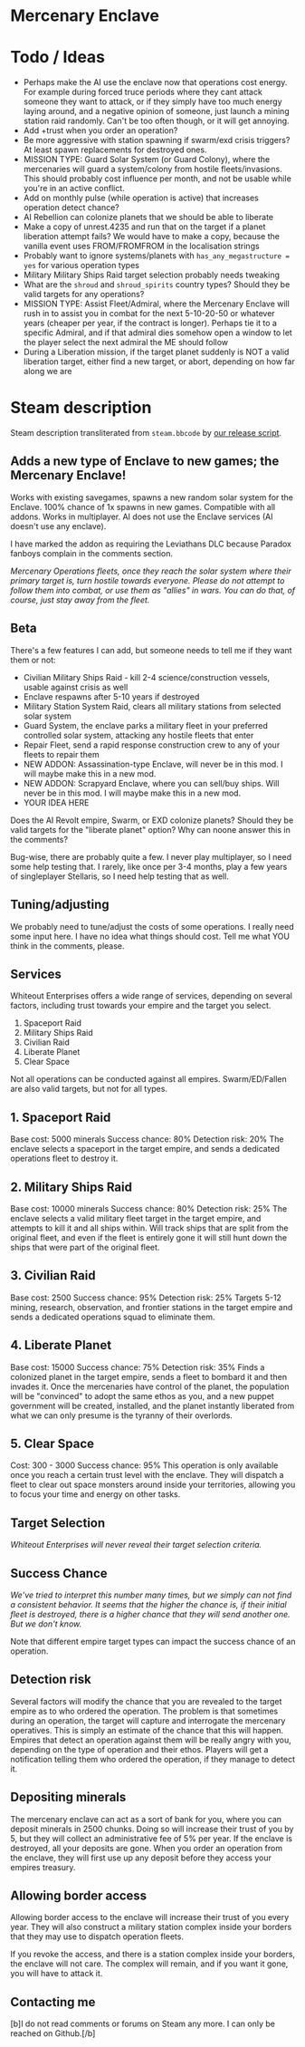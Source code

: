 # Mercenary Enclave

# Todo / Ideas
- Perhaps make the AI use the enclave now that operations cost energy. For example during forced truce periods where they cant attack someone they want to attack, or if they simply have too much energy laying around, and a negative opinion of someone, just launch a mining station raid randomly. Can't be too often though, or it will get annoying.
- Add +trust when you order an operation?
- Be more aggressive with station spawning if swarm/exd crisis triggers? At least spawn replacements for destroyed ones.
- MISSION TYPE: Guard Solar System (or Guard Colony), where the mercenaries will guard a system/colony from hostile fleets/invasions. This should probably cost influence per month, and not be usable while you're in an active conflict.
- Add on monthly pulse (while operation is active) that increases operation detect chance?
- AI Rebellion can colonize planets that we should be able to liberate
- Make a copy of unrest.4235 and run that on the target if a planet liberation attempt fails? We would have to make a copy, because the vanilla event uses FROM/FROMFROM in the localisation strings
- Probably want to ignore systems/planets with `has_any_megastructure = yes` for various operation types
- Military Military Ships Raid target selection probably needs tweaking
- What are the `shroud` and `shroud_spirits` country types? Should they be valid targets for any operations?
- MISSION TYPE: Assist Fleet/Admiral, where the Mercenary Enclave will rush in to assist you in combat for the next 5-10-20-50 or whatever years (cheaper per year, if the contract is longer). Perhaps tie it to a specific Admiral, and if that admiral dies somehow open a window to let the player select the next admiral the ME should follow
- During a Liberation mission, if the target planet suddenly is NOT a valid liberation target, either find a new target, or abort, depending on how far along we are

# Steam description

[//]: # (start)
Steam description transliterated from `steam.bbcode` by [our release script](https://raw.githubusercontent.com/stellaris-mods/scripts/master/stlrel).

## **Adds a new type of Enclave to new games; the Mercenary Enclave\!**
Works with existing savegames, spawns a new random solar system for the Enclave\.
100% chance of 1x spawns in new games\.
Compatible with all addons\.
Works in multiplayer\.
AI does not use the Enclave services (AI doesn't use any enclave)\.

I have marked the addon as requiring the Leviathans DLC because Paradox fanboys complain in the comments section\.

_Mercenary Operations fleets, once they reach the solar system where their primary target is, turn hostile towards everyone\. Please do not attempt to follow them into combat, or use them as "allies" in wars\. You can do that, of course, just stay away from the fleet\._

## Beta
There's a few features I can add, but someone needs to tell me if they want them or not:

* Civilian Military Ships Raid \- kill 2\-4 science/construction vessels, usable against crisis as well
* Enclave respawns after 5\-10 years if destroyed
* Military Station System Raid, clears all military stations from selected solar system
* Guard System, the enclave parks a military fleet in your preferred controlled solar system, attacking any hostile fleets that enter
* Repair Fleet, send a rapid response construction crew to any of your fleets to repair them
* NEW ADDON: Assassination\-type Enclave, will never be in this mod\. I will maybe make this in a new mod\.
* NEW ADDON: Scrapyard Enclave, where you can sell/buy ships\. Will never be in this mod\. I will maybe make this in a new mod\.
* YOUR IDEA HERE


Does the AI Revolt empire, Swarm, or EXD colonize planets? Should they be valid targets for the "liberate planet" option? Why can noone answer this in the comments?

Bug\-wise, there are probably quite a few\. I never play multiplayer, so I need some help testing that\. I rarely, like once per 3\-4 months, play a few years of singleplayer Stellaris, so I need help testing that as well\.

## Tuning/adjusting
We probably need to tune/adjust the costs of some operations\. I really need some input here\. I have no idea what things should cost\. Tell me what YOU think in the comments, please\.

## Services
Whiteout Enterprises offers a wide range of services, depending on several factors, including trust towards your empire and the target you select\.

1. Spaceport Raid
1. Military Ships Raid
1. Civilian Raid
1. Liberate Planet
1. Clear Space



Not all operations can be conducted against all empires\. Swarm/ED/Fallen are also valid targets, but not for all types\.

## 1\. Spaceport Raid
Base cost: 5000 minerals
Success chance: 80%
Detection risk: 20%
The enclave selects a spaceport in the target empire, and sends a dedicated operations fleet to destroy it\.

## 2\. Military Ships Raid
Base cost: 10000 minerals
Success chance: 80%
Detection risk: 25%
The enclave selects a valid military fleet target in the target empire, and attempts to kill it and all ships within\. Will track ships that are split from the original fleet, and even if the fleet is entirely gone it will still hunt down the ships that were part of the original fleet\.

## 3\. Civilian Raid
Base cost: 2500
Success chance: 95%
Detection risk: 25%
Targets 5\-12 mining, research, observation, and frontier stations in the target empire and sends a dedicated operations squad to eliminate them\.

## 4\. Liberate Planet
Base cost: 15000
Success chance: 75%
Detection risk: 35%
Finds a colonized planet in the target empire, sends a fleet to bombard it and then invades it\. Once the mercenaries have control of the planet, the population will be "convinced" to adopt the same ethos as you, and a new puppet government will be created, installed, and the planet instantly liberated from what we can only presume is the tyranny of their overlords\.

## 5\. Clear Space
Cost: 300 \- 3000
Success chance: 95%
This operation is only available once you reach a certain trust level with the enclave\. They will dispatch a fleet to clear out space monsters around inside your territories, allowing you to focus your time and energy on other tasks\.

## Target Selection
_Whiteout Enterprises will never reveal their target selection criteria\._

## Success Chance
_We've tried to interpret this number many times, but we simply can not find a consistent behavior\. It seems that the higher the chance is, if their initial fleet is destroyed, there is a higher chance that they will send another one\.
But we don't know\._

Note that different empire target types can impact the success chance of an operation\.

## Detection risk
Several factors will modify the chance that you are revealed to the target empire as to who ordered the operation\. The problem is that sometimes during an operation, the target will capture and interrogate the mercenary operatives\. This is simply an estimate of the chance that this will happen\.
Empires that detect an operation against them will be really angry with you, depending on the type of operation and their ethos\.
Players will get a notification telling them who ordered the operation, if they manage to detect it\.

## Depositing minerals
The mercenary enclave can act as a sort of bank for you, where you can deposit minerals in 2500 chunks\. Doing so will increase their trust of you by 5, but they will collect an administrative fee of 5% per year\.
If the enclave is destroyed, all your deposits are gone\.
When you order an operation from the enclave, they will first use up any deposit before they access your empires treasury\.

## Allowing border access
Allowing border access to the enclave will increase their trust of you every year\. They will also construct a military station complex inside your borders that they may use to dispatch operation fleets\.

If you revoke the access, and there is a station complex inside your borders, the enclave will not care\. The complex will remain, and if you want it gone, you will have to attack it\.

## Contacting me
[b]I do not read comments or forums on Steam any more. I can only be reached on Github.[/b]


[//]: # (stop)
